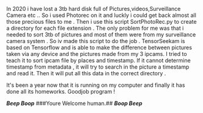 In 2020 i have lost a 3tb hard disk full of Pictures,videos,Surveillance Camera etc ..
So i used Photorec on it and luckly i could get back almost all those precious files to me .
Then i use this script SortPhotoRec.py to create a directory for each file extension .
The only problem for me was that i needed to sort 3tb of pictures and most of them were from
my surveillance camera system . 
So iv made this script to do the job .
TensorSeekam is based on Tensorflow and is able to make the difference between pictures taken
via any device and the pictures made from my 3 ipcams.
I tried to teach it to sort ipcam file by places and timestamp.
If it cannot determine timestamp from metadata , it will try to search in the picture a timestamp and read it.
Then it will put all this data in the correct directory .

It's been a year now that it is running on my computer and finally it has done all its homeworks.
Goodjob program !

***Beep Boop***
###Youre Welcome human.##
***Boop Beep*** 
  

